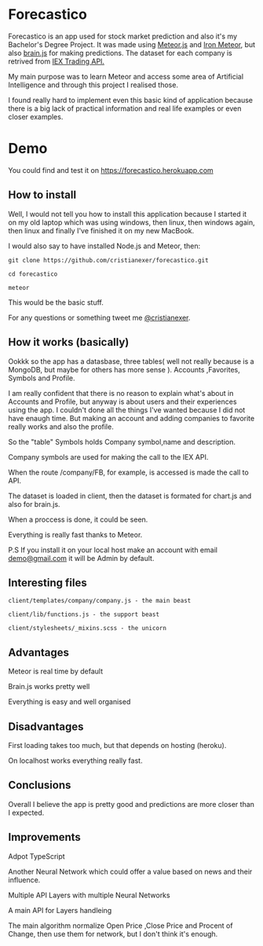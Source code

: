 # Forecastico

Forecastico is an app used for stock market prediction and also it's my Bachelor's Degree Project.
It was made using [Meteor.js](https://www.meteor.com) and [Iron Meteor](https://github.com/iron-meteor/iron-cli), but also [brain.js](https://github.com/BrainJS/brain.js) for making predictions.
The dataset for each company is retrived from [IEX Trading API.](https://iextrading.com/developer/docs/)

My main purpose was to learn Meteor and access some area of Artificial Intelligence and through this project I realised those.

I found really hard to implement even this basic kind of application because there is a big lack of practical information and real life examples or even closer examples. 

# Demo

You could find and test it on https://forecastico.herokuapp.com

## How to install

Well, I would not tell you how to install this application because I started it on my old laptop which was using windows, then linux, then windows again, then linux and finally I've finished it on my new MacBook.

I would also say to have installed Node.js and Meteor, then:

    git clone https://github.com/cristianexer/forecastico.git
	
	cd forecastico
	
	meteor
This would be the basic stuff.

For any questions or something tweet me [@cristianexer](https://www.twitter.com/cristianexer).

## How it works (basically)

Ookkk so the app has a datasbase, three tables( well not really because is a MongoDB, but maybe for others has more sense ).
Accounts ,Favorites, Symbols and Profile.

I am really confident that there is no reason to explain what's about in Accounts and Profile, but anyway is about users and their experiences using the app. I couldn't done all the things I've wanted because I did not have enaugh time. But making an account and adding companies to favorite really works and also the profile.

So the "table" Symbols holds Company symbol,name and description.

Company symbols are used for making the call to the IEX API.

When the route /company/FB, for example, is accessed is made the call to API.

The dataset is loaded in client, then the dataset is formated for chart.js and also for brain.js.

When a proccess is done, it could be seen.

Everything is really fast thanks to Meteor.

P.S If you install it on your local host make an account with email demo@gmail.com it will be Admin by default.

## Interesting files

	client/templates/company/company.js - the main beast
	
	client/lib/functions.js - the support beast

	client/stylesheets/_mixins.scss - the unicorn

## Advantages

Meteor is real time by default

Brain.js works pretty well

Everything is easy and well organised 

## Disadvantages

First loading takes too much, but that depends on hosting (heroku).

On localhost works everything really fast.

## Conclusions

Overall I believe the app is pretty good and predictions are more closer than I expected.

## Improvements

Adpot TypeScript

Another Neural Network which could offer a value based on news and their influence.

Multiple API Layers with multiple Neural Networks 

A main API for Layers handleing

The main algorithm normalize Open Price ,Close Price and Procent of Change, then use them for network, but I don't think it's enough.



